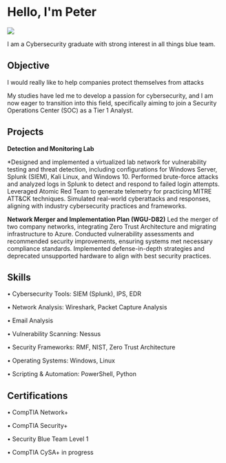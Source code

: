 # Hello, I'm Peter 
<a href="https://linkedin.com/in/peter-w90"><img src="https://img.shields.io/badge/-LinkedIn-0072b1?&style=for-the-badge&logo=linkedin&logoColor=white" /></a>

I am a Cybersecurity graduate with strong interest in all things blue team.

## Objective
I would really like to help companies protect themselves from attacks 

My studies have led me to develop a passion for cybersecurity, and I am now eager to transition into this field, specifically aiming to join a Security Operations Center (SOC) as a Tier 1 Analyst.

## Projects
**Detection and Monitoring Lab**

*Designed and implemented a virtualized lab network for vulnerability testing and threat detection, including configurations for Windows Server, Splunk (SIEM), Kali Linux, and Windows 10.
Performed brute-force attacks and analyzed logs in Splunk to detect and respond to failed login attempts.
Leveraged Atomic Red Team to generate telemetry for practicing MITRE ATT&CK techniques.
Simulated real-world cyberattacks and responses, aligning with industry cybersecurity practices and frameworks.


**Network Merger and Implementation Plan (WGU-D82)**
Led the merger of two company networks, integrating Zero Trust Architecture and migrating infrastructure to Azure.
Conducted vulnerability assessments and recommended security improvements, ensuring systems met necessary compliance standards.
Implemented defense-in-depth strategies and deprecated unsupported hardware to align with best security practices.



## Skills

•	Cybersecurity Tools: SIEM (Splunk), IPS, EDR

•	Network Analysis: Wireshark, Packet Capture Analysis

•	Email Analysis 

•	Vulnerability Scanning: Nessus

•	Security Frameworks: RMF, NIST, Zero Trust Architecture

•	Operating Systems: Windows, Linux

•	Scripting & Automation: PowerShell, Python


## Certifications
•	CompTIA Network+

•	CompTIA Security+

•	Security Blue Team Level 1

•	CompTIA CySA+ in progress

